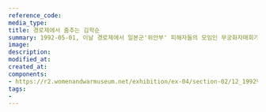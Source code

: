 ```yaml
---
reference_code:
media_type:
title: 경로제에서 춤추는 김학순
summary: 1992-05-01, 이날 경로제에서 일본군'위안부' 피해자들의 모임인 무궁화자매회가 결성되고 김학순이 총무를 맡았다. 
image:
description:
modified_at:
created_at:
components:
- https://r2.womenandwarmuseum.net/exhibition/ex-04/section-02/12_1992년%20경로제에서%20김학순.jpg
tags:
-
---
```

